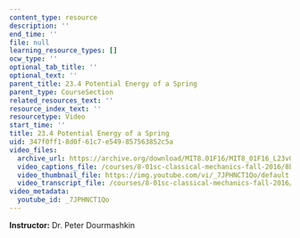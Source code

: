 ```yaml
---
content_type: resource
description: ''
end_time: ''
file: null
learning_resource_types: []
ocw_type: ''
optional_tab_title: ''
optional_text: ''
parent_title: 23.4 Potential Energy of a Spring
parent_type: CourseSection
related_resources_text: ''
resource_index_text: ''
resourcetype: Video
start_time: ''
title: 23.4 Potential Energy of a Spring
uid: 347f0ff1-8d0f-61c7-e549-857563852c5a
video_files:
  archive_url: https://archive.org/download/MIT8.01F16/MIT8_01F16_L23v04_360p.mp4
  video_captions_file: /courses/8-01sc-classical-mechanics-fall-2016/8b063b22fd645d70b474140b167aacaa_7JPHNCT1Qo.vtt
  video_thumbnail_file: https://img.youtube.com/vi/_7JPHNCT1Qo/default.jpg
  video_transcript_file: /courses/8-01sc-classical-mechanics-fall-2016/87018de3f97561772a65ae054b523975_7JPHNCT1Qo.pdf
video_metadata:
  youtube_id: _7JPHNCT1Qo
---
```


**Instructor:** Dr. Peter Dourmashkin



